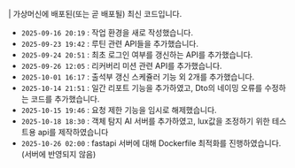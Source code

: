 | 가상머신에 배포된(또는 곧 배포될) 최신 코드입니다.

- `2025-09-16 20:19` : 작업 환경을 새로 작성했습니다.
- `2025-09-23 19:42` : 루틴 관련 API들을 추가했습니다.
- `2025-09-24 20:51` : 최초 로그인 여부를 갱신하는 API를 추가했습니다.
- `2025-09-26 12:05` : 리커버리 미션 관련 API를 추가했습니다.
- `2025-10-01 16:17` : 출석부 갱신 스케쥴러 기능 외 2개를 추가했습니다.
- `2025-10-14 21:51` : 일간 리포트 기능을 추가하였고, Dto의 네이밍 오류를 수정하는 코드를 추가했습니다.
- `2025-10-15 19:46` : 요청 제한 기능을 임시로 해제했습니다.
- `2025-10-18 18:30` : 객체 탐지 AI 서버를 추가하였고, lux값을 조정하기 위한 테스트용 api를 제작하였습니다
- `2025-10-26 02:00` : fastapi 서버에 대해 Dockerfile 최적화를 진행하였습니다. (서버에 반영되지 않음)
